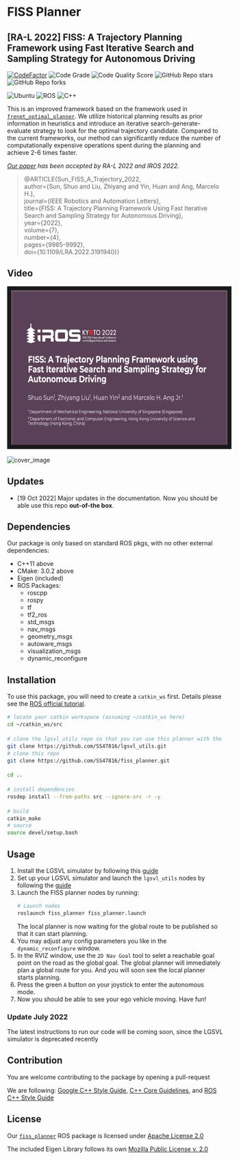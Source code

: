 # FISS Planner
## [RA-L 2022] FISS: A Trajectory Planning Framework using Fast Iterative Search and Sampling Strategy for Autonomous Driving

[![CodeFactor](https://www.codefactor.io/repository/github/ss47816/lgsvl_utils/badge)](https://www.codefactor.io/repository/github/ss47816/fiss_planner)
![Code Grade](https://api.codiga.io/project/31518/status/svg)
![Code Quality Score](https://api.codiga.io/project/31518/score/svg)
![GitHub Repo stars](https://img.shields.io/github/stars/ss47816/fiss_planner?color=FFE333)
![GitHub Repo forks](https://img.shields.io/github/forks/ss47816/fiss_planner?color=FFE333)

![Ubuntu](https://img.shields.io/badge/OS-Ubuntu-informational?style=flat&logo=ubuntu&logoColor=white&color=2bbc8a)
![ROS](https://img.shields.io/badge/Tools-ROS-informational?style=flat&logo=ROS&logoColor=white&color=2bbc8a)
![C++](https://img.shields.io/badge/Code-C++-informational?style=flat&logo=c%2B%2B&logoColor=white&color=2bbc8a)

This is an improved framework based on the framework used in [`frenet_optimal_planner`](https://github.com/SS47816/frenet_optimal_planner). We utilize historical planning results as prior information in heuristics and introduce an iterative search-generate-evaluate strategy to look for the optimal trajectory candidate. Compared to the current frameworks, our method can significantly reduce the number of computationally expensive operations spent during the planning and achieve 2-6 times faster. 

_[Our paper](https://doi.org/10.1109/LRA.2022.3191940) has been accepted by RA-L 2022 and IROS 2022._
> @ARTICLE{Sun_FISS_A_Trajectory_2022,  
author={Sun, Shuo and Liu, Zhiyang and Yin, Huan and Ang, Marcelo H.},  
journal={IEEE Robotics and Automation Letters},   
title={FISS: A Trajectory Planning Framework Using Fast Iterative Search and Sampling Strategy for Autonomous Driving},   
year={2022},  
volume={7},  
number={4},  
pages={9985-9992},  
doi={10.1109/LRA.2022.3191940}}


## Video
<a href="https://youtu.be/jzRzVJsofPU" target="_blank"><img src="media/video_cover.png" alt="video" width="640" height="360" border="10" /></a>

![cover_image](media/demo_1.gif)

## Updates
* [19 Oct 2022] Major updates in the documentation. Now you should be able use this repo **out-of-the box**.

## Dependencies

Our package is only based on standard ROS pkgs, with no other external dependencies:
* C++11 above
* CMake: 3.0.2 above
* Eigen (included)
* ROS Packages:
  * roscpp
  * rospy
  * tf
  * tf2_ros
  * std_msgs
  * nav_msgs
  * geometry_msgs
  * autoware_msgs
  * visualization_msgs
  * dynamic_reconfigure

## Installation
To use this package, you will need to create a `catkin_ws` first. Details please see the [ROS official tutorial](http://wiki.ros.org/catkin/Tutorials/create_a_workspace).

```bash
# locate your catkin workspace (assuming ~/catkin_ws here)
cd ~/catkin_ws/src

# clone the lgsvl_utils repo so that you can use this planner with the lgsvl simulator
git clone https://github.com/SS47816/lgsvl_utils.git
# clone this repo
git clone https://github.com/SS47816/fiss_planner.git

cd ..

# install dependencies
rosdep install --from-paths src --ignore-src -r -y

# build
catkin_make
# source 
source devel/setup.bash
```

## Usage
1. Install the LGSVL simulator by following this [guide](https://www.svlsimulator.com/)
2. Set up your LGSVL simulator and launch the `lgsvl_utils` nodes by following the [guide](https://github.com/SS47816/lgsvl_utils#usage)
3. Launch the FISS planner nodes by running:
    ```bash
    # Launch nodes
    roslaunch fiss_planner fiss_planner.launch
    ```
    The local planner is now waiting for the global route to be published so that it can start planning.
4. You may adjust any config parameters you like in the `dynamic_reconfigure` window. 
5. In the RVIZ window, use the `2D Nav Goal` tool to selet a reachable goal point on the road as the global goal. The global planner will immediately plan a global route for you. And you will soon see the local planner starts planning. 
6. Press the green `A` button on your joystick to enter the autonomous mode.
7. Now you should be able to see your ego vehicle moving. Have fun!

### Update July 2022
The latest instructions to run our code will be coming soon, since the LGSVL simulator is deprecated recently

## Contribution
You are welcome contributing to the package by opening a pull-request

We are following: 
[Google C++ Style Guide](https://google.github.io/styleguide/cppguide.html), 
[C++ Core Guidelines](https://isocpp.github.io/CppCoreGuidelines/CppCoreGuidelines#main), 
and [ROS C++ Style Guide](http://wiki.ros.org/CppStyleGuide)


## License
Our [`fiss_planner`](https://github.com/SS47816/fiss_planner) ROS package is licensed under [Apache License 2.0](https://github.com/SS47816/fiss_planner/blob/main/LICENSE)

The included Eigen Library follows its own [Mozilla Public License v. 2.0](http://mozilla.org/MPL/2.0/)
